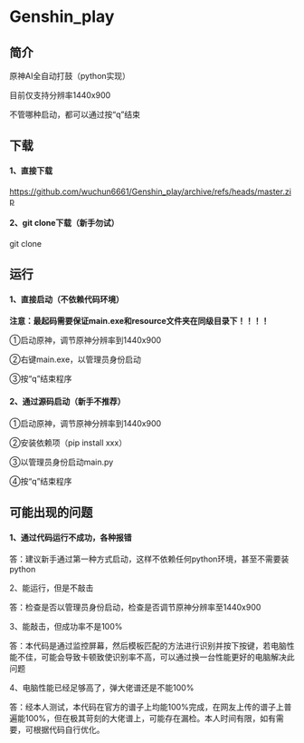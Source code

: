 # Genshin_play

## 简介

原神AI全自动打鼓（python实现）

目前仅支持分辨率1440x900

不管哪种启动，都可以通过按“q”结束
## 下载
#### 1、直接下载
https://github.com/wuchun6661/Genshin_play/archive/refs/heads/master.zip
#### 2、git clone下载（新手勿试）
git clone 

## 运行

#### 1、直接启动（不依赖代码环境）

**注意：最起码需要保证main.exe和resource文件夹在同级目录下！！！！**

①启动原神，调节原神分辨率到1440x900

②右键main.exe，以管理员身份启动

③按“q”结束程序

#### 2、通过源码启动（新手不推荐）

①启动原神，调节原神分辨率到1440x900

②安装依赖项（pip install xxx）

③以管理员身份启动main.py

④按“q”结束程序

## 可能出现的问题

#### 1、通过代码运行不成功，各种报错

答：建议新手通过第一种方式启动，这样不依赖任何python环境，甚至不需要装python

2、能运行，但是不敲击

答：检查是否以管理员身份启动，检查是否调节原神分辨率至1440x900

3、能敲击，但成功率不是100%

答：本代码是通过监控屏幕，然后模板匹配的方法进行识别并按下按键，若电脑性能不佳，可能会导致卡顿致使识别率不高，可以通过换一台性能更好的电脑解决此问题

4、电脑性能已经足够高了，弹大佬谱还是不能100%

答：经本人测试，本代码在官方的谱子上均能100%完成，在网友上传的谱子上普遍能100%，但在极其苛刻的大佬谱上，可能存在漏检。本人时间有限，如有需要，可根据代码自行优化。

